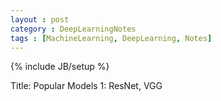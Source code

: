```yaml
---
layout : post
category : DeepLearningNotes
tags : [MachineLearning, DeepLearning, Notes]
---
```


{% include JB/setup %}

Title: Popular Models 1: ResNet, VGG


